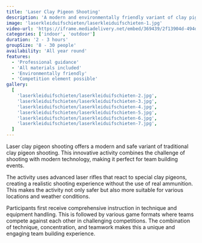 ```yaml
---
title: 'Laser Clay Pigeon Shooting'
description: 'A modern and environmentally friendly variant of clay pigeon shooting.'
image: 'laserkleiduifschieten/laserkleiduifschieten-1.jpg'
video-url: 'https://iframe.mediadelivery.net/embed/369439/2f13904d-494d-4441-a9e4-471d1eeb3557'
categories: ['indoor', 'outdoor']
duration: '2 - 3 hours'
groupSize: '8 - 30 people'
availability: 'All year round'
features:
  - 'Professional guidance'
  - 'All materials included'
  - 'Environmentally friendly'
  - 'Competition element possible'
gallery:
  [
    'laserkleiduifschieten/laserkleiduifschieten-2.jpg',
    'laserkleiduifschieten/laserkleiduifschieten-3.jpg',
    'laserkleiduifschieten/laserkleiduifschieten-4.jpg',
    'laserkleiduifschieten/laserkleiduifschieten-5.jpg',
    'laserkleiduifschieten/laserkleiduifschieten-6.jpg',
    'laserkleiduifschieten/laserkleiduifschieten-7.jpg',
  ]
---
```


Laser clay pigeon shooting offers a modern and safe variant of traditional clay pigeon shooting. This innovative activity combines the challenge of shooting with modern technology, making it perfect for team building events.

The activity uses advanced laser rifles that react to special clay pigeons, creating a realistic shooting experience without the use of real ammunition. This makes the activity not only safer but also more suitable for various locations and weather conditions.

Participants first receive comprehensive instruction in technique and equipment handling. This is followed by various game formats where teams compete against each other in challenging competitions. The combination of technique, concentration, and teamwork makes this a unique and engaging team building experience.
